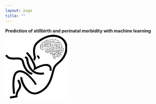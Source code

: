 ```yaml
---
layout: page
title: ""
---
```


**Prediction of stillbirth and perinatal morbidity with machine learning**  
<a href="/stillbirth machine learning"><img src="/assets/Stillbirth ML icon.png" width="200" alt="Prediction of stillbirth and perinatal morbidity with machine learning"></a>
